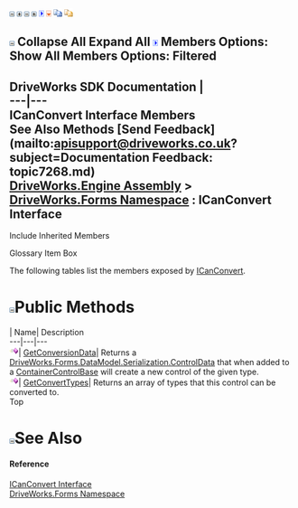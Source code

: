 ![](dotnetimages/collapse.gif) ![](dotnetimages/expand.gif) ![](dotnetimages/collapse.gif) ![](dotnetimages/expand.gif) ![](dotnetimages/drpdown.gif) ![](dotnetimages/drpdown_orange.gif) ![](dotnetimages/copycode.gif) ![](dotnetimages/copycodeHighlight.gif)

![](dotnetimages/collapse.gif) Collapse All Expand All ![](dotnetimages/drpdown.gif) Members Options: Show All  Members Options: Filtered   
---  
DriveWorks SDK Documentation  |   
---|---  
ICanConvert Interface Members   
See Also Methods [Send Feedback](mailto:apisupport@driveworks.co.uk?subject=Documentation Feedback: topic7268.md)  
[DriveWorks.Engine Assembly](topic2156.md) > [DriveWorks.Forms Namespace](topic7266.md) : ICanConvert Interface  
---  
  
Include Inherited Members    


Glossary Item Box

The following tables list the members exposed by [ICanConvert](topic7268.md).

# ![](dotnetimages/collapse.gif)Public Methods

| Name| Description  
---|---|---  
![ Method](dotnetimages/Method.gif)| [GetConversionData](topic7273.md)| Returns a [DriveWorks.Forms.DataModel.Serialization.ControlData](topic9593.md) that when added to a [ContainerControlBase](topic7684.md) will create a new control of the given type.   
![ Method](dotnetimages/Method.gif)| [GetConvertTypes](topic7274.md)| Returns an array of types that this control can be converted to.   
Top

# ![](dotnetimages/collapse.gif)See Also

#### Reference

[ICanConvert Interface](topic7268.md)   
[DriveWorks.Forms Namespace](topic7266.md)


